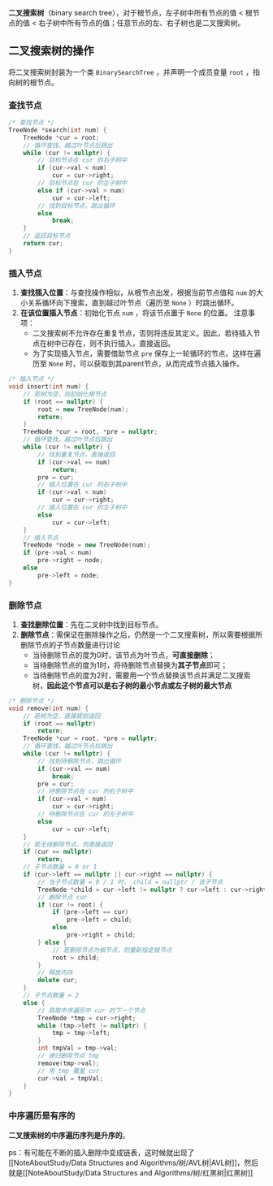 **二叉搜索树**（binary search tree），对于根节点，左子树中所有节点的值 < 根节点的值 < 右子树中所有节点的值；任意节点的左、右子树也是二叉搜索树。
## 二叉搜索树的操作
将二叉搜索树封装为一个类 `BinarySearchTree` ，并声明一个成员变量 `root` ，指向树的根节点。
### 查找节点
```cpp
/* 查找节点 */
TreeNode *search(int num) {
    TreeNode *cur = root;
    // 循环查找，越过叶节点后跳出
    while (cur != nullptr) {
        // 目标节点在 cur 的右子树中
        if (cur->val < num)
            cur = cur->right;
        // 目标节点在 cur 的左子树中
        else if (cur->val > num)
            cur = cur->left;
        // 找到目标节点，跳出循环
        else
            break;
    }
    // 返回目标节点
    return cur;
}
```
### 插入节点
1. **查找插入位置**：与查找操作相似，从根节点出发，根据当前节点值和 `num` 的大小关系循环向下搜索，直到越过叶节点（遍历至 `None` ）时跳出循环。
2. **在该位置插入节点**：初始化节点 `num` ，将该节点置于 `None` 的位置。
注意事项：
   - 二叉搜索树不允许存在重复节点，否则将违反其定义。因此，若待插入节点在树中已存在，则不执行插入，直接返回。
   - 为了实现插入节点，需要借助节点 `pre` 保存上一轮循环的节点。这样在遍历至 `None` 时，可以获取到其parent节点，从而完成节点插入操作。
```cpp
/* 插入节点 */
void insert(int num) {
    // 若树为空，则初始化根节点
    if (root == nullptr) {
        root = new TreeNode(num);
        return;
    }
    TreeNode *cur = root, *pre = nullptr;
    // 循环查找，越过叶节点后跳出
    while (cur != nullptr) {
        // 找到重复节点，直接返回
        if (cur->val == num)
            return;
        pre = cur;
        // 插入位置在 cur 的右子树中
        if (cur->val < num)
            cur = cur->right;
        // 插入位置在 cur 的左子树中
        else
            cur = cur->left;
    }
    // 插入节点
    TreeNode *node = new TreeNode(num);
    if (pre->val < num)
        pre->right = node;
    else
        pre->left = node;
}
```
### 删除节点
1. **查找删除位置**：先在二叉树中找到目标节点。
2. **删除节点**：需保证在删除操作之后，仍然是一个二叉搜索树，所以需要根据所删除节点的子节点数量进行讨论
	 - 当待删除节点的度为0时，该节点为叶节点，**可直接删除**；
	 - 当待删除节点的度为1时，将待删除节点替换为**其子节点**即可；
	 - 当待删除节点的度为2时，需要用一个节点替换该节点并满足二叉搜索树，**因此这个节点可以是右子树的最小节点或左子树的最大节点**
```cpp
/* 删除节点 */
void remove(int num) {
    // 若树为空，直接提前返回
    if (root == nullptr)
        return;
    TreeNode *cur = root, *pre = nullptr;
    // 循环查找，越过叶节点后跳出
    while (cur != nullptr) {
        // 找到待删除节点，跳出循环
        if (cur->val == num)
            break;
        pre = cur;
        // 待删除节点在 cur 的右子树中
        if (cur->val < num)
            cur = cur->right;
        // 待删除节点在 cur 的左子树中
        else
            cur = cur->left;
    }
    // 若无待删除节点，则直接返回
    if (cur == nullptr)
        return;
    // 子节点数量 = 0 or 1
    if (cur->left == nullptr || cur->right == nullptr) {
        // 当子节点数量 = 0 / 1 时， child = nullptr / 该子节点
        TreeNode *child = cur->left != nullptr ? cur->left : cur->right;
        // 删除节点 cur
        if (cur != root) {
            if (pre->left == cur)
                pre->left = child;
            else
                pre->right = child;
        } else {
            // 若删除节点为根节点，则重新指定根节点
            root = child;
        }
        // 释放内存
        delete cur;
    }
    // 子节点数量 = 2
    else {
        // 获取中序遍历中 cur 的下一个节点
        TreeNode *tmp = cur->right;
        while (tmp->left != nullptr) {
            tmp = tmp->left;
        }
        int tmpVal = tmp->val;
        // 递归删除节点 tmp
        remove(tmp->val);
        // 用 tmp 覆盖 cur
        cur->val = tmpVal;
    }
}
```
### 中序遍历是有序的
**二叉搜索树的中序遍历序列是升序的**。

ps：有可能在不断的插入删除中变成链表，这时候就出现了[[NoteAboutStudy/Data Structures and  Algorithms/树/AVL树|AVL树]]，然后就是[[NoteAboutStudy/Data Structures and  Algorithms/树/红黑树|红黑树]]
